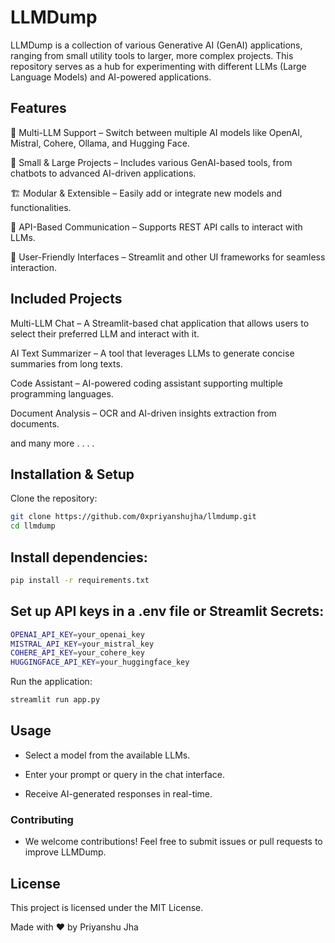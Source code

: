 # LLMDump

LLMDump is a collection of various Generative AI (GenAI) applications, ranging from small utility tools to larger, more complex projects. This repository serves as a hub for experimenting with different LLMs (Large Language Models) and AI-powered applications.

## Features

🚀 Multi-LLM Support – Switch between multiple AI models like OpenAI, Mistral, Cohere, Ollama, and Hugging Face.

🔧 Small & Large Projects – Includes various GenAI-based tools, from chatbots to advanced AI-driven applications.

🏗 Modular & Extensible – Easily add or integrate new models and functionalities.

📡 API-Based Communication – Supports REST API calls to interact with LLMs.

🎨 User-Friendly Interfaces – Streamlit and other UI frameworks for seamless interaction.

## Included Projects

Multi-LLM Chat – A Streamlit-based chat application that allows users to select their preferred LLM and interact with it.

AI Text Summarizer – A tool that leverages LLMs to generate concise summaries from long texts.

Code Assistant – AI-powered coding assistant supporting multiple programming languages.

Document Analysis – OCR and AI-driven insights extraction from documents.

and many more . . . .

## Installation & Setup

Clone the repository:
```bash
git clone https://github.com/0xpriyanshujha/llmdump.git
cd llmdump
```

## Install dependencies:

```bash
pip install -r requirements.txt
```

## Set up API keys in a .env file or Streamlit Secrets:
```bash
OPENAI_API_KEY=your_openai_key
MISTRAL_API_KEY=your_mistral_key
COHERE_API_KEY=your_cohere_key
HUGGINGFACE_API_KEY=your_huggingface_key
```

Run the application:
```bash
streamlit run app.py
```

## Usage
* Select a model from the available LLMs.

* Enter your prompt or query in the chat interface.

* Receive AI-generated responses in real-time.


### Contributing

* We welcome contributions! Feel free to submit issues or pull requests to improve LLMDump.


## License

This project is licensed under the MIT License.

Made with ❤️ by Priyanshu Jha

